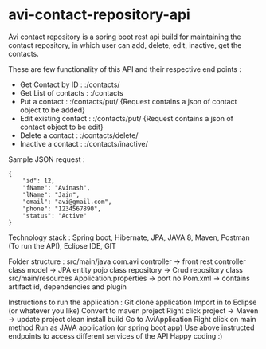 # avi-contact-repository-api
Avi contact repository is a spring boot rest api build for maintaining the contact repository,
 in which user can add, delete, edit, inactive, get the contacts.
 
These are few functionality of this API and their respective end points :
- Get Contact by ID : <host>:<port>/contacts/<ID>
- Get List of contacts : <host>:<port>/contacts
- Put a contact : <host>:<port>/contacts/put/<ID> {Request contains a json of contact object to be added}
- Edit existing contact : <host>:<port>/contacts/put/<ID> {Request contains a json of contact object to be edit}
- Delete a contact : <host>:<port>/contacts/delete/<ID>
- Inactive a contact : <host>:<port>/contacts/inactive/<ID>

Sample JSON request : 

	{
        "id": 12,
        "fName": "Avinash",
        "lName": "Jain",
        "email": "avi@gmail.com",
        "phone": "1234567890",
        "status": "Active"
    }


Technology stack : Spring boot, Hibernate, JPA, JAVA 8, Maven, Postman (To run the API), Eclipse IDE, GIT

Folder structure : src/main/java
						com.avi
							controller -> front rest controller class
							model -> JPA entity pojo class
							repository -> Crud repository class
					src/main/resources
						Application.properties -> port no
					Pom.xml -> contains artifact id, dependencies and plugin
					
Instructions to run the application :
			Git clone application
			Import in to Eclipse (or whatever you like)
			Convert to maven project
			Right click project -> Maven -> update project
			clean
			install
			build
			Go to AviApplication
			Right click on main method
			Run as JAVA application (or spring boot app)
			Use above instructed endpoints to access different services of the API
			Happy coding :)
			
			

